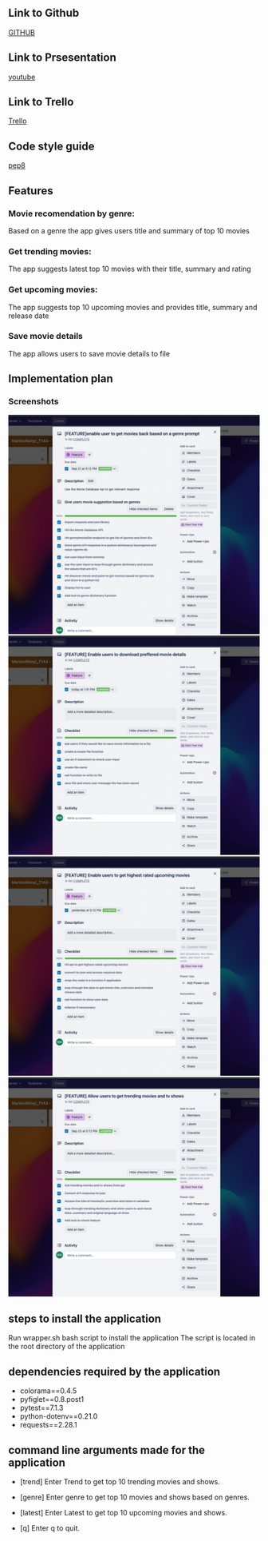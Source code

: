 

## Link to Github ##
[GITHUB](https://github.com/marie-debug/T1A3---Movie-Suggester)

## Link to Prsesentation ##
[youtube](https://youtu.be/jAWJv6GD8zA)

## Link to Trello ##
[Trello](https://trello.com/b/9Kf9qXPM/marionakinyit1a3-terminal-application)

## Code style guide ##

[pep8](https://peps.python.org/pep-0008/#documentation-strings)

## Features ##
### Movie recomendation by genre:
   
Based on a genre the app gives users title and summary of top 10 movies

### Get trending movies:
   
The app suggests latest top 10 movies with their title, summary and rating
### Get upcoming movies: 
The app suggests top 10 upcoming movies and provides title, summary and release date
### Save movie details
  
The app allows users to save movie details to file


## Implementation plan ##


### Screenshots ###
![Genre feature](./docs/Trello1.png "Genre feature")
![Save movie details to file feature](./docs/Trello2.png "Save movie details to file feature")
![Upcoming moviesfeature](./docs/Trello4.png "Upcoming moviesfeature")
![Trending movies feature](./docs/Trello5.png "Trending movies feature")

## steps to install the application ##
Run wrapper.sh bash script  to install the application
The script is located in the root directory of the application

## dependencies required by the application ##

- colorama==0.4.5
- pyfiglet==0.8.post1
- pytest==7.1.3
- python-dotenv==0.21.0
- requests==2.28.1

## command line arguments made for the application ##

- [trend] Enter Trend to get top 10 trending movies and shows.

- [genre] Enter genre  to get top 10 movies and shows based on genres.

- [latest] Enter Latest to get top 10 upcoming movies and shows.

- [q] Enter q to quit.